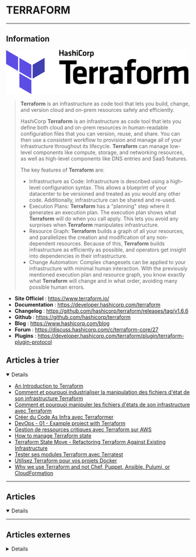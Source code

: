 # TERRAFORM
----

## <i class="fa-solid fa-hashtag"></i> Information

![Logo](../../_media/apps/terraform/terraform-color_logo.svg ':size=250 :no-zoom')


> <i class="fa-solid fa-quote-left"></i> **Terraform** is an infrastructure as code tool that lets you build, change, and version cloud and on-prem resources safely and efficiently.
>
> HashiCorp **Terraform** is an infrastructure as code tool that lets you define both cloud and on-prem resources in human-readable configuration files that you can version, reuse, and share. You can then use a consistent workflow to provision and manage all of your infrastructure throughout its lifecycle. **Terraform** can manage low-level components like compute, storage, and networking resources, as well as high-level components like DNS entries and SaaS features. 
> 
> The key features of **Terraform** are:
>
> - Infrastructure as Code: Infrastructure is described using a high-level configuration syntax. This allows a blueprint of your datacenter to be versioned and treated as you would any other code. Additionally, infrastructure can be shared and re-used.
> - Execution Plans: **Terraform** has a "planning" step where it generates an execution plan. The execution plan shows what **Terraform** will do when you call apply. This lets you avoid any surprises when **Terraform** manipulates infrastructure.
> - Resource Graph: **Terraform** builds a graph of all your resources, and parallelizes the creation and modification of any non-dependent resources. Because of this, **Terraform** builds infrastructure as efficiently as possible, and operators get insight into dependencies in their infrastructure.
> - Change Automation: Complex changesets can be applied to your infrastructure with minimal human interaction. With the previously mentioned execution plan and resource graph, you know exactly what **Terraform** will change and in what order, avoiding many possible human errors. <i class="fa-solid fa-quote-left fa-rotate-180"></i>


- <i class="fa-solid fa-globe"></i> **Site Officiel** : https://www.terraform.io/
- <i class="fa-solid fa-book"></i> **Documentation** : https://developer.hashicorp.com/terraform
- <i class="fa-solid fa-file-circle-question"></i> **Changelog** : https://github.com/hashicorp/terraform/releases/tag/v1.6.6
- <i class="fa-brands fa-github"></i> **Github** : https://github.com/hashicorp/terraform
- <i class="fab fa-blogger-b"></i> **Blog** : https://www.hashicorp.com/blog
- <i class="fas fa-comments"></i> **Forum** : https://discuss.hashicorp.com/c/terraform-core/27
- <i class="fas fa-tools"></i> **Plugins** : https://developer.hashicorp.com/terraform/plugin/terraform-plugin-protocol

## <i class="fa-solid fa-glasses"></i> Articles à trier

<details open>

- [An Introduction to Terraform](/atrier/apps/terraform_010.md)
- [Comment et pourquoi industrialiser la manipulation des fichiers d'état de son infrastructure Terraform](/atrier/apps/terraform_006.md)
- [Comment et pourquoi manipuler les fichiers d'états de son infrastructure avec Terraform](/atrier/apps/terraform_005.md)
- [Créer du Code As Infra avec Terraformer](/atrier/apps/terraform_004.md)
- [DevOps - 01 - Example project with Terraform](/atrier/apps/terraform_008.md)
- [Gestion de ressources critiques avec Terraform sur AWS](/atrier/apps/terraform_007.md)
- [How to manage Terraform state](/atrier/apps/terraform_011.md)
- [Terraform State Move - Refactoring Terraform Against Existing Infrastructure](/atrier/apps/terraform_002.md)
- [Tester ses modules Terraform avec Terratest](/atrier/apps/terraform_001.md)
- [Utilisez Terraform pour vos projets Docker](/atrier/apps/terraform_003.md)
- [Why we use Terraform and not Chef, Puppet, Ansible, Pulumi, or CloudFormation](/atrier/apps/terraform_009.md)

</details>

---

## <i class="fa-regular fa-newspaper"></i> Articles

<details open>

</details>


---

## <i class="fa-solid fa-glasses"></i> Articles externes

<details>

- [[DevFest Nantes 2018] L'infrastructure as code avec Terraform](https://www.youtube.com/watch?v=cqPinR5QGSA)
- [250 Practice Questions For Terraform Associate Certification](https://medium.com/bb-tutorials-and-thoughts/250-practice-questions-for-terraform-associate-certification-7a3ccebe6a1a)
- [5 Key Best Practices for Sane and Usable Terraform Setups](https://dzone.com/articles/best-practices-terraform-setup)
- [7 Tips For Managing Infrastructure With Terraform](https://blog.pythian.com/7-tips-managing-infrastructure-terraform/)
- [À la découverte de Terraform](https://corentin-hatte.eu/blog/decouverte-de-terraform)
- [A Repeatable Test Environment With Terraform And Chef-Solo](https://blog.pythian.com/repeatable-test-environment/)
- [A Terraform, AKS and Application Gateway Tutorial — Part 6](https://medium.com/@rhodrifreer/a-terraform-aks-and-application-gateway-tutorial-part-6-e5d34332f8f7)
- [An in-depth look at 100% Zero Downtime deployments with Terraform](https://checklyhq.com/blog/2018/08/an-in-depth-look-at-100-zero-downtime-deployments-with-terraform/)
- [An Introduction to Terraform](https://blog.scottlowe.org/2015/11/25/intro-to-terraform/)
- [An introduction to terraform](https://www.slideshare.net/roidelapluie/an-introduction-to-terraform)
- [Assurer la conformité de son code Terraform avec Open Policy Agent](http://memorandom.blog/assurer_la_conformite_de_son_code_terraform_avec_open_policy_agent/)
- [Assurer la conformité de son code Terraform avec Open Policy Agent](http://memorandom.blog/assurer_la_conformite_de_son_code_terraform_avec_open_policy_agent/)
- [ATLANTIS, LE TERRAFORM COLLABORATIF](https://blog.wescale.fr/2019/01/11/atlantis-le-terraform-collaboratif/)
- [Cloud Infrastructure SAST: Scanning Terraform for security vulnerabilities and non-compliance using Checkov](https://dzone.com/articles/cloud-infrastructure-sast-scanning-terraform-for-s)
- [Comprendre Terraform (infra-as-code) en 5 minutes](https://www.jesuisundev.com/comprendre-terraform-en-5-minutes/)
- [Créer un module scalable avec Terraform](https://www.tekarena.fr/2020/creer-un-module-scalable-avec-terraform)
- [Débuter avec AWS et Terraform : déployer une instance EC2](https://carlchenet.com/debuter-avec-aws-et-terraform-deployer-une-instance-ec2/)
- [Démystifions les déclarations de providers Terraform](https://blog.wescale.fr/2020/07/24/demystifions-les-declarations-de-providers-terraform/)
- [Déployer simplement son code Terraform avec Gitlab CI/CD](http://memorandom.blog/deployer_simplement_son_code_terraform_avec_gitlab_ci/)
- [Evitez le remote state Terraform entre modules](https://blog.engineering.publicissapient.fr/2021/09/29/evitez-le-remote-state-terraform-entre-modules/)
- [Faire son premier module Terraform](https://www.damyr.fr/posts/premier-module-terraform/)
- [Générer des certificats wildcard avec Terraform](https://blog.ledez.net/informatique/g%C3%A9n%C3%A9rer-des-certificats-wildcard-avec-terraform/)
- [Getting Started With Terraform Modules](https://dzone.com/articles/getting-started-with-terraform-modules)
- [Getting Started with Terraform](https://dzone.com/articles/getting-started-with-terraform)
- [Google GKE and SQL With Terraform](https://dzone.com/articles/google-gke-and-sql-with-terraform-ion-medium)
- [How To Build a Custom Terraform Module](https://www.digitalocean.com/community/tutorials/how-to-build-a-custom-terraform-module)
- [How to create a Terraform module](https://www.howtoforge.com/how-to-create-a-terraform-module/)
- [How To Create Reusable Infrastructure with Terraform Modules and Templates](https://www.digitalocean.com/community/tutorials/how-to-create-reusable-infrastructure-with-terraform-modules-and-templates)
- [How to Deploy Apps Effortlessly With Packer and Terraform](https://dzone.com/articles/how-to-deploy-apps-effortlessly-with-packer-and-te)
- [How To Deploy Multiple Environments in Your Terraform Project Without Duplicating Code](https://www.digitalocean.com/community/tutorials/how-to-deploy-multiple-environments-with-workspaces-in-your-terraform-project)
- [How to execute terraform in an offline mode](https://blog.sleeplessbeastie.eu/2020/12/04/how-to-execute-terraform-in-an-offline-mode/)
- [How To Import Existing DigitalOcean Assets into Terraform](https://www.digitalocean.com/community/tutorials/how-to-import-existing-digitalocean-assets-into-terraform)
- [How To Improve Flexibility Using Terraform Variables, Dependencies, and Conditionals](https://www.digitalocean.com/community/tutorials/how-to-improve-flexibility-using-terraform-variables-dependencies-and-conditionals)
- [How to Install and Use Terraform on CentOS 8](https://www.linuxtechi.com/install-use-terraform-on-centos-8/)
- [How to Install Infrastructure Automation Software Terraform on Ubuntu 18.04 / CentOS 7](https://hostadvice.com/how-to/how-to-install-infrastructure-automation-software-terraform-on-ubuntu-18-04-centos-7/)
- [How to Install Terraform in Linux Distributions](https://www.tecmint.com/install-terraform-in-linux/)
- [How to Install Terraform on CentOS 7/Ubuntu 18.04](https://linoxide.com/linux-how-to/how-to-install-terraform-on-centos-ubuntu/)
- [How to Install Terraform on Ubuntu 18.04 LTS](https://www.howtoforge.com/how-to-install-terraform-on-ubuntu-1804/)
- [How to Install Terraform on Ubuntu 20.04](https://linoxide.com/install-terraform-on-ubuntu-20-04/)
- [How To Manage Infrastructure Data with Terraform Outputs](https://www.digitalocean.com/community/tutorials/how-to-manage-infrastructure-data-with-terraform-outputs)
- [How To Protect Sensitive Data in Terraform](https://www.digitalocean.com/community/tutorials/how-to-protect-sensitive-data-in-terraform)
- [How To Structure a Terraform Project](https://www.digitalocean.com/community/tutorials/how-to-structure-a-terraform-project)
- [How to trace terraform execution](https://sleeplessbeastie.eu/2021/02/05/how-to-trace-terraform-execution/)
- [How To Troubleshoot Terraform](https://www.digitalocean.com/community/tutorials/how-to-troubleshoot-terraform)
- [How To Use Terraform With Your Team](https://www.digitalocean.com/community/tutorials/how-to-use-terraform-within-your-team)
- [Import manuel de records DNS route53 avec Terraform](https://blog.zwindler.fr/2021/09/20/import-manuel-de-records-dns-route53-avec-terraform/)
- [Infra as code : créer un blog multi régions avec Terraform sur Public Cloud – Part 1](https://www.ovh.com/fr/blog/infra-as-code-creer-blog-multi-regions-avec-terraform-sur-public-cloud/)
- [Infra as code : créer un blog multirégion avec Terraform sur Public Cloud – Part 2](https://www.ovh.com/fr/blog/infra-as-code-creer-blog-multi-regions-avec-terraform-sur-public-cloud-2/)
- [Infra as code, démarrer Terraform avec OVH](https://www.ovh.com/fr/blog/%e2%80%afinfra-as-code%e2%80%af-terraform-et-ovh/)
- [Infrastructure as Code and How Terraform Fits Into It](https://www.youtube.com/watch?v=P0FUfo-Xdg4)
- [Infrastructure as Code Explained](https://www.digitalocean.com/community/conceptual_articles/infrastructure-as-code-explained)
- [Infrastructure As Code sous AWS avec Terraform ](http://www.morot.fr/infrastructure-as-code-sous-aws-avec-terraform-publie-dans-glmf-216/)
- [Infrastructure as code with Terraform CDK](https://medium.com/flat-pack-tech/infrastructure-as-code-with-terraform-cdk-a7c278327e67)
- [Infrastructure as Code with Terraform](http://www.admin-magazine.com/Archive/2018/46/Infrastructure-as-Code-with-Terraform)
- [Intro to Terraform for Infrastructure as Code](https://dzone.com/articles/intro-to-terraform-way-of-infra-as-code)
- [Let's Play With Terraform External Providers](https://dzone.com/articles/lets-play-with-terraform-external-provider)
- [Manage Active Directory Objects with the New Windows AD Provider for HashiCorp Terraform](https://www.hashicorp.com/blog/manage-active-directory-objects-new-windows-ad-provider-hashicorp-terraform/)
- [Manage Multiple Environments With Terraform Workspaces](https://dzone.com/articles/manage-multiple-environments-with-terraform-worksp)
- [Managing Kubernetes Environments Using Namespaces and Terraform](https://dzone.com/articles/managing-kubernetes-environments-using-namespaces)
- [Merci Terraform 0.12 :)](https://utux.fr/index.php?article229/merci-terraform-0-12)
- [Premiers pas avec Terraform](https://blog.zwindler.fr/2018/01/16/premiers-pas-avec-terraform/)
- [Prendre en main Hashicorp Terraform](https://blog.stephane-robert.info/post/introduction-terraform/)
- [Production-Like AWS Environment Provisioning with Terraform](https://dzone.com/articles/production-like-aws-environment-provisioning-with)
- [Secure Terraform Delivery Pipeline – Best Practices](https://dzone.com/articles/secure-terraform-delivery-pipeline-best-practices)
- [SÉCURISER VOS DÉPLOIEMENTS TERRAFORM](https://blog.wescale.fr/2018/04/05/securiser-vos-deploiements-terraform/)
- [Set Terraform Resource properties from an element in a list retrieved by a Data Source – using a local value](https://technology.amis.nl/2020/02/24/set-terraform-resource-properties-from-an-element-in-a-list-retrieved-by-a-data-source-using-a-local-value/)
- [Setting up Immutable Infrastructure Using Hashicorp Terraform and Jenkins](https://opensourceforu.com/2019/03/setting-up-immutable-infrastructure-using-hashicorp-terraform-and-jenkins/)
- [Setting Up Load Balancers Using Terraform](https://dzone.com/articles/setting-up-load-balancers-using-terraform)
- [STRUCTURER SON PROJET TERRAFORM](https://blog.revolve.team/2020/02/13/structurer-son-projet-terraform/)
- [Taming the cloud: Provisioning with Terraform](https://opensourceforu.com/2017/10/taming-cloud-provisioning-terraform/)
- [TERRAFORM - 1. INTRODUCTION ET PRESENTATION](https://www.youtube.com/watch?v=_6AITxe5iVc&list=PLn6POgpklwWrpWnv05paAdqbFbV6gApHx)
- [TERRAFORM - 10. LES MODULES : PREMIERS PAS](https://www.youtube.com/watch?v=WNxRZN-toCs)
- [TERRAFORM - 5. VARIABLES : LA PRECEDENCE OU NIVEAUX DE DECLARATION (.TFVARS...)](https://www.youtube.com/watch?v=4l_y3D58_iE)
- [TERRAFORM - 8. PROVIDER DOCKER : IMAGE ET CONTENEUR](https://www.youtube.com/watch?v=TidvqDcq2Qw)
- [TERRAFORM - 9. LES MODULES : INTRODUCTION](https://www.youtube.com/watch?v=ahdsbN5-UYg)
- [Terraform — Different Ways to Authenticate With Azure With Example Project](https://medium.com/bb-tutorials-and-thoughts/terraform-different-ways-to-authenticate-with-azure-with-example-project-5bb224e9bbcf)
- [Terraform : configurer un provider LXD](https://blog.kharec.info/post/terraform-configurer-un-provider-lxd/)
- [Terraform : OVH Provider](https://www.grottedubarbu.fr/terraform-ovh-provider/)
- [Terraform at scale! Part1 Layering](https://blog.octo.com/terraform-at-scale-part1-layering/)
- [Terraform CLI Cheat Sheet](https://dzone.com/articles/terraform-cli-cheat-sheet)
- [Terraform Fundamentals: State Management and Dependency Graph, Creating the First Server](https://www.youtube.com/watch?v=4OUWDessM-s)
- [TERRAFORM LAYERING : POURQUOI ET COMMENT ?](https://blog.wescale.fr/2017/06/12/terraform-layering-pourquoi-et-comment/)
- [Terraform Modules to stay DRY](https://medium.com/@fellowshipofone/terraform-modules-to-stay-dry-677b899a4152)
- [Terraform Windows AD Provider for Automating Active Directory](https://4sysops.com/archives/terraform-windows-ad-provider-for-automating-active-directory/)
- [Terraform with vSphere - Part 1](http://www.vgemba.net/vmware/terraform/Terraform-Part-1/)
- [Terraform with vSphere - Part 2](http://www.vgemba.net/vmware/terraform/Terraform-Part-2/)
- [Terraform with vSphere - Part 3](http://www.vgemba.net/vmware/terraform/Terraform-Part-3/)
- [Terraform with vSphere - Part 4](http://www.vgemba.net/vmware/terraform/Terraform-Part-4/)
- [Terraforming OVH Public Cloud](https://github.com/ovh/terraform-ovh-commons)
- [Tester son code d’infrastructure avec Terratest](https://blog.octo.com/tester-son-code-dinfrastructure-avec-terratest/)
- [The Benefits of Using Terraform as a Tool for Infrastructure-as-Code (IaC)](https://www.opensourceforu.com/2020/07/the-benefits-of-using-terraform-as-a-tool-for-infrastructure-as-code-iac/)
- [Using Terraform & Sentinel for Infrastructure Governance](https://shadow-soft.com/using-terraform-sentinel-for-infrastructure-governance/)
- [Using Terraform & Sentinel for Infrastructure Governance](https://shadow-soft.com/using-terraform-sentinel-for-infrastructure-governance/)
- [Using Terraform for Managing Infrastructure](https://dzone.com/articles/using-terraform-for-managing-infrastructure)
- [Using Terraform to Build an etcd2 Cluster on OpenStack](https://blog.scottlowe.org/2016/05/06/using-terraform-etcd2-openstack/)
- [Valider statiquement son code Terraform](https://blog.wescale.fr/2020/04/30/valider-statiquement-son-code-terraform/)
- [What Are Terraform Modules and How Do They Work?](https://www.freecodecamp.org/news/terraform-modules-explained/)
- [What is HCL (Hashicorp Configuration Language), how does it relate to Terraform, and why is it growing in popularity?](https://hub.packtpub.com/what-is-hcl-hashicorp-configuration-language-how-does-it-relate-to-terraform-and-why-is-it-growing-in-popularity/)


</details>